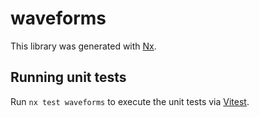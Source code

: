 # waveforms

This library was generated with [Nx](https://nx.dev).

## Running unit tests

Run `nx test waveforms` to execute the unit tests via [Vitest](https://vitest.dev/).
